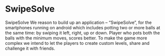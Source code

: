 # SwipeSolve
SwipeSolve  We reason to build up an application – “SwipeSolve”, for the smartphones running on android which includes potting two or more balls at the same time: by swiping it left, right, up or down. Player who pots both the balls with the minimum moves, scores better. To make the game more complex we intend to let the players to create custom levels, share and challenge it with friends.
